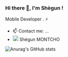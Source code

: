 ### Hi there 👋, I'm Shègun !

Mobile Developer . ⚡️ 

- 📫 Contact me: ...
- [<img src='https://cdn.jsdelivr.net/npm/simple-icons@3.0.1/icons/linkedin.svg' alt='github' height='18'>](https://www.linkedin.com/in/shek368/) Shègun MONTCHO


![Anurag's GitHub stats](https://github-readme-stats.vercel.app/api?username=Shek863&show_icons=true&hide=contribs,prs)

<!--
**sethgnavo/sethgnavo** is a ✨ _special_ ✨ repository because its `README.md` (this file) appears on your GitHub profile.

Here are some ideas to get you started:

- 🔭 I’m currently working on ...
- 🌱 I’m currently learning ...
- 👯 I’m looking to collaborate on ...
- 🤔 I’m looking for help with ...
- 💬 Ask me about ...
- 📫 How to reach me: ...
- 😄 Pronouns: ...
- ⚡ Fun fact: ...
-->
